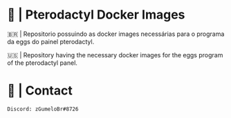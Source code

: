 # 🦖 | Pterodactyl Docker Images

🇧🇷 | Repositorio possuindo as docker images necessárias para o programa da eggs do painel pterodactyl.

🇺🇸 | Repository having the necessary docker images for the eggs program of the pterodactyl panel.

# 📁 | Contact

```Discord: zGumeloBr#8726```
